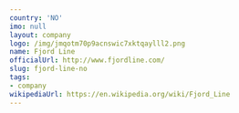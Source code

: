```yaml
---
country: 'NO'
imo: null
layout: company
logo: /img/jmqotm70p9acnswic7xktqaylll2.png
name: Fjord Line
officialUrl: http://www.fjordline.com/
slug: fjord-line-no
tags:
- company
wikipediaUrl: https://en.wikipedia.org/wiki/Fjord_Line
---
```


